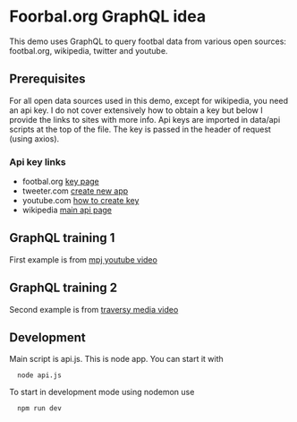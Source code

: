 # Foorbal.org GraphQL idea

This demo uses GraphQL to query footbal data from various open sources: footbal.org, wikipedia, twitter and youtube.

## Prerequisites

For all open data sources used in this demo, except for wikipedia, you need an api key. I do not cover extensively how to obtain a key but below I provide the links to sites with more info. Api keys are imported in data/api scripts at the top of the file. The key is passed in the header of request (using axios).

### Api key links

- footbal.org [key page](https://api.football-data.org/client/register)
- tweeter.com [create new app](https://apps.twitter.com/)
- youtube.com [how to create key](https://developers.google.com/youtube/v3/getting-started)
- wikipedia [main api page](https://www.mediawiki.org/wiki/API:Main_page)

## GraphQL training 1

First example is from [mpj youtube video](https://www.youtube.com/watch?v=lAJWHHUz8_8)

## GraphQL training 2

Second example is from [traversy media video](https://www.youtube.com/watch?v=e9Zxzr7sy60)

## Development

Main script is api.js. This is node app. You can start it with

```node
  node api.js
```

To start in development mode using nodemon use

```bash
  npm run dev
```
